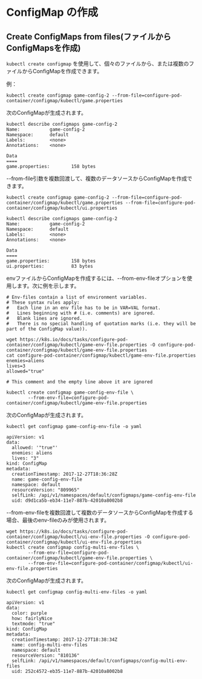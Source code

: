 # ConfigMap の作成
## Create ConfigMaps from files(ファイルからConfigMapsを作成)

`kubectl create configmap` を使用して、個々のファイルから、または複数のファイルからConfigMapを作成できます。

例：

```
kubectl create configmap game-config-2 --from-file=configure-pod-container/configmap/kubectl/game.properties
```

次のConfigMapが生成されます。

```
kubectl describe configmaps game-config-2
Name:           game-config-2
Namespace:      default
Labels:         <none>
Annotations:    <none>

Data
====
game.properties:        158 bytes
```

--from-file引数を複数回渡して、複数のデータソースからConfigMapを作成できます。
```
kubectl create configmap game-config-2 --from-file=configure-pod-container/configmap/kubectl/game.properties --from-file=configure-pod-container/configmap/kubectl/ui.properties
```

```
kubectl describe configmaps game-config-2
Name:           game-config-2
Namespace:      default
Labels:         <none>
Annotations:    <none>

Data
====
game.properties:        158 bytes
ui.properties:          83 bytes
```

envファイルからConfigMapを作成するには、--from-env-fileオプションを使用します。次に例を示します。

```
# Env-files contain a list of environment variables.
# These syntax rules apply:
#   Each line in an env file has to be in VAR=VAL format.
#   Lines beginning with # (i.e. comments) are ignored.
#   Blank lines are ignored.
#   There is no special handling of quotation marks (i.e. they will be part of the ConfigMap value)).

wget https://k8s.io/docs/tasks/configure-pod-container/configmap/kubectl/game-env-file.properties -O configure-pod-container/configmap/kubectl/game-env-file.properties
cat configure-pod-container/configmap/kubectl/game-env-file.properties
enemies=aliens
lives=3
allowed="true"

# This comment and the empty line above it are ignored
```

```
kubectl create configmap game-config-env-file \
        --from-env-file=configure-pod-container/configmap/kubectl/game-env-file.properties
```

次のConfigMapが生成されます。

```
kubectl get configmap game-config-env-file -o yaml
```

```
apiVersion: v1
data:
  allowed: '"true"'
  enemies: aliens
  lives: "3"
kind: ConfigMap
metadata:
  creationTimestamp: 2017-12-27T18:36:28Z
  name: game-config-env-file
  namespace: default
  resourceVersion: "809965"
  selfLink: /api/v1/namespaces/default/configmaps/game-config-env-file
  uid: d9d1ca5b-eb34-11e7-887b-42010a8002b8
```

--from-env-fileを複数回渡して複数のデータソースからConfigMapを作成する場合、最後のenv-fileのみが使用されます。

```
wget https://k8s.io/docs/tasks/configure-pod-container/configmap/kubectl/ui-env-file.properties -O configure-pod-container/configmap/kubectl/ui-env-file.properties
kubectl create configmap config-multi-env-files \
        --from-env-file=configure-pod-container/configmap/kubectl/game-env-file.properties \
        --from-env-file=configure-pod-container/configmap/kubectl/ui-env-file.properties
```

次のConfigMapが生成されます。

```
kubectl get configmap config-multi-env-files -o yaml
```

```
apiVersion: v1
data:
  color: purple
  how: fairlyNice
  textmode: "true"
kind: ConfigMap
metadata:
  creationTimestamp: 2017-12-27T18:38:34Z
  name: config-multi-env-files
  namespace: default
  resourceVersion: "810136"
  selfLink: /api/v1/namespaces/default/configmaps/config-multi-env-files
  uid: 252c4572-eb35-11e7-887b-42010a8002b8
```
